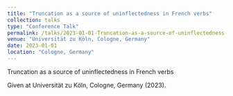 ```yaml
---
title: "Truncation as a source of uninflectedness in French verbs"
collection: talks
type: "Conference Talk"
permalink: /talks/2023-01-01-Truncation-as-a-source-of-uninflectedness-in-Frenc
venue: "Universität zu Köln, Cologne, Germany"
date: 2023-01-01
location: "Cologne, Germany"
---
```


Truncation as a source of uninflectedness in French verbs

Given at Universität zu Köln, Cologne, Germany (2023).
